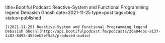 
title=Bootiful Podcast: Reactive-System and Functional Programming legend Debasish Ghosh
date=2021-11-25
type=post
tags=blog
status=published
~~~~~~
[(2021-11-25) Reactive-System and Functional Programming legend Debasish Ghosh](http://api.bootifulpodcast.fm/podcasts/26a84ebc-a137-4c83-8498-455beb5ef5a5/produced-audio) 
            
